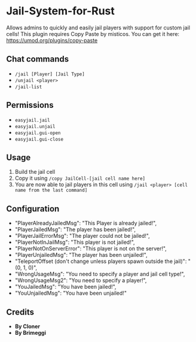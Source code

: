 # **Jail-System-for-Rust**
Allows admins to quickly and easily jail players with support for custom jail cells!
This plugin requires Copy Paste by misticos. You can get it here: https://umod.org/plugins/copy-paste

## Chat commands

* `/jail [Player] [Jail Type]`
* `/unjail <player>`
* `/jail-list`

## Permissions

* `easyjail.jail`
* `easyjail.unjail`
* `easyjail.gui-open`
* `easyjail.gui-close`

## Usage

1. Build the jail cell
2. Copy it using `/copy JailCell-[jail cell name here]`
3. You are now able to jail players in this cell using `/jail <player> [cell name from the last command]`


## Configuration
*   "PlayerAlreadyJailedMsg": "This Player is already jailed!",
*   "PlayerJailedMsg": "The player has been jailed!",
*   "PlayerJailErrorMsg": "The player could not be jailed!",
*   "PlayerNotInJailMsg": "This player is not jailed!",
*  "PlayerNotOnServerError": "This player is not on the server!",
*   "PlayerUnjailedMsg": "The player has been unjailed!",
*   "TeleportOffset (don't change unless players spawn outside the jail)": "(0, 1, 0)",
*   "WrongUsageMsg": "You need to specify a player and jail cell type!",
*   "WrongUsageMsg2": "You need to specify a player!",
*   "YouJailedMsg": "You have been jailed!",
*   "YouUnjailedMsg": "You have been unjailed!" 
  ## Credits
*   **By Cloner**
*   **By Brimeggi**
